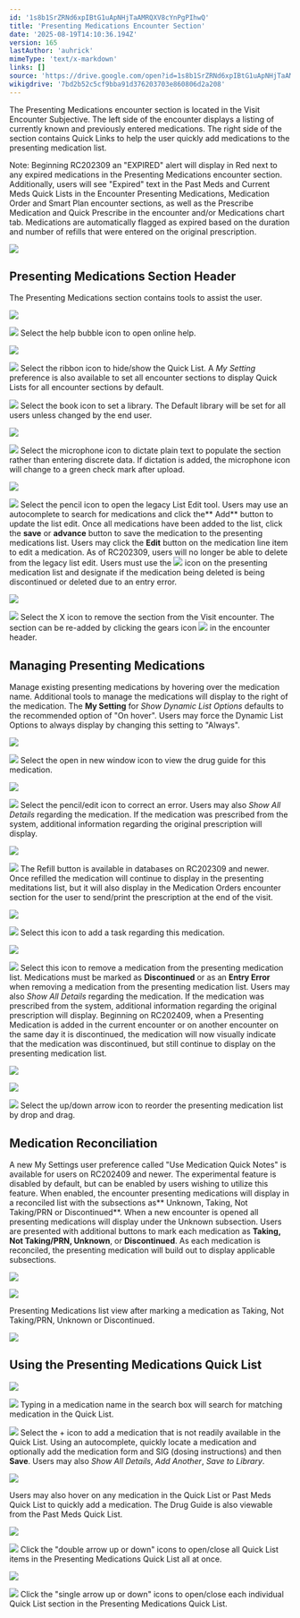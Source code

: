 ```yaml
---
id: '1s8b1SrZRNd6xpIBtG1uApNHjTaAMRQXV8cYnPgPIhwQ'
title: 'Presenting Medications Encounter Section'
date: '2025-08-19T14:10:36.194Z'
version: 165
lastAuthor: 'auhrick'
mimeType: 'text/x-markdown'
links: []
source: 'https://drive.google.com/open?id=1s8b1SrZRNd6xpIBtG1uApNHjTaAMRQXV8cYnPgPIhwQ'
wikigdrive: '7bd2b52c5cf9bba91d376203703e860806d2a208'
---
```

The Presenting Medications encounter section is located in the Visit Encounter Subjective. The left side of the encounter displays a listing of currently known and previously entered medications. The right side of the section contains Quick Links to help the user quickly add medications to the presenting medication list.

Note: Beginning RC202309 an "EXPIRED" alert will display in Red next to any expired medications in the Presenting Medications encounter section. Additionally, users will see "Expired" text in the Past Meds and Current Meds Quick Lists in the Encounter Presenting Medications, Medication Order and Smart Plan encounter sections, as well as the Prescribe Medication and Quick Prescribe in the encounter and/or Medications chart tab. Medications are automatically flagged as expired based on the duration and number of refills that were entered on the original prescription.

![](../presenting-medications-encounter-section.assets/f1c3fe4bfc886869f888d5a51ff6eeed.png)

## Presenting Medications Section Header

The Presenting Medications section contains tools to assist the user.

![](../presenting-medications-encounter-section.assets/be6e0109112680453424a9a9240d3f18.png)

![](../presenting-medications-encounter-section.assets/a0a8e8c59949d238ce238b25e6bf589d.png)
 Select the help bubble icon to open online help.

![](../presenting-medications-encounter-section.assets/b73330f84c320b042075353ee47b2c4b.png)

![](../presenting-medications-encounter-section.assets/61eb36acf3f6518ed4e15e7b1afe746c.png)
 Select the ribbon icon to hide/show the Quick List. A *My Setting* preference is also available to set all encounter sections to display Quick Lists for all encounter sections by default.

![](../presenting-medications-encounter-section.assets/0da4961daf05860fc8fabf50749be493.png)
 Select the book icon to set a library. The Default library will be set for all users unless changed by the end user.

![](../presenting-medications-encounter-section.assets/1bab4c70735c9fc738bddb2bcbc71e2b.png)

![](../presenting-medications-encounter-section.assets/1edb5c62f4020eb448fa6c8e31dba9b6.png)
 Select the microphone icon to dictate plain text to populate the section rather than entering discrete data. If dictation is added, the microphone icon will change to a green check mark after upload.

![](../presenting-medications-encounter-section.assets/1bc4f95305310d39462d6605e09b7d13.png)

![](../presenting-medications-encounter-section.assets/81126ae8f7015b161ef8c63a320ee8ca.png)
 Select the pencil icon to open the legacy List Edit tool. Users may use an autocomplete to search for medications and click the** Add** button to update the list edit. Once all medications have been added to the list, click the **save** or **advance** button to save the medication to the presenting medications list. Users may click the **Edit** button on the medication line item to edit a medication. As of RC202309, users will no longer be able to delete from the legacy list edit. Users must use the 
![](../presenting-medications-encounter-section.assets/c347ef7a0e85a3a6be84b0a14d4cc572.png)
 icon on the presenting medication list and designate if the medication being deleted is being discontinued or deleted due to an entry error.

![](../presenting-medications-encounter-section.assets/fbf6dbac5413b4e206d84a4dc027f7fc.png)

![](../presenting-medications-encounter-section.assets/2f8eb0d8b68911fdf9094f432ba7cb54.png)
Select the X icon to remove the section from the Visit encounter. The section can be re-added by clicking the gears icon 
![](../presenting-medications-encounter-section.assets/be10ec9dde7205e1736c75cdd219a2b0.png)
 in the encounter header.

## Managing Presenting Medications

Manage existing presenting medications by hovering over the medication name. Additional tools to manage the medications will display to the right of the medication. The **My Setting** for *Show Dynamic List Options* defaults to the recommended option of "On hover". Users may force the Dynamic List Options to always display by changing this setting to "Always".

![](../presenting-medications-encounter-section.assets/537c8ac426ccd99e1380cb97d4dc289e.png)

![](../presenting-medications-encounter-section.assets/8674d2b033cc421cc5a5db5aaef67e3f.png)
Select the open in new window icon to view the drug guide for this medication.

![](../presenting-medications-encounter-section.assets/7a1751707fadb1e5d39456216b2580b8.png)

![](../presenting-medications-encounter-section.assets/feca64968e00a30fc2bd14b6976be165.png)
 Select the pencil/edit icon to correct an error. Users may also *Show All Details* regarding the medication. If the medication was prescribed from the system, additional information regarding the original prescription will display.

![](../presenting-medications-encounter-section.assets/431b844b713613431a585f6cef30d50c.png)

![](../presenting-medications-encounter-section.assets/5c2962399d602d1bd389cfcbc099ed60.png)
The Refill button is available in databases on RC202309 and newer. Once refilled the medication will continue to display in the presenting meditations list, but it will also display in the Medication Orders encounter section for the user to send/print the prescription at the end of the visit.

![](../presenting-medications-encounter-section.assets/358b5f96b1fb7e6a5bdbe620ac5492ba.png)

![](../presenting-medications-encounter-section.assets/e18189ffd9129d5e4e79d40a34456451.png)
Select this icon to add a task regarding this medication.

![](../presenting-medications-encounter-section.assets/27528ab1339b6d367381fe1acdd5fa22.png)

![](../presenting-medications-encounter-section.assets/c347ef7a0e85a3a6be84b0a14d4cc572.png)
 Select this icon to remove a medication from the presenting medication list. Medications must be marked as **Discontinued** or as an **Entry Error** when removing a medication from the presenting medication list. Users may also *Show All Details* regarding the medication. If the medication was prescribed from the system, additional information regarding the original prescription will display. Beginning on RC202409, when a Presenting Medication is added in the current encounter or on another encounter on the same day it is discontinued, the medication will now visually indicate that the medication was discontinued, but still continue to display on the presenting medication list.

![](../presenting-medications-encounter-section.assets/5ad6ec47fe84cbf5487433f6af2c5262.png)

![](../presenting-medications-encounter-section.assets/fe7a5776fe5cc2b59c28f2d6d6246605.png)

![](../presenting-medications-encounter-section.assets/9dffcd6083676f247619db51d06f769a.png)
 Select the up/down arrow icon to reorder the presenting medication list by drop and drag.

## Medication Reconciliation

A new My Settings user preference called "Use Medication Quick Notes" is available for users on RC202409 and newer. The experimental feature is disabled by default, but can be enabled by users wishing to utilize this feature. When enabled, the encounter presenting medications will display in a reconciled list with the subsections as** Unknown, Taking, Not Taking/PRN or Discontinued**. When a new encounter is opened all presenting medications will display under the Unknown subsection. Users are presented with additional buttons to mark each medication as **Taking, Not Taking/PRN, Unknown**, or **Discontinued**.  As each medication is reconciled, the presenting medication will build out to display applicable subsections.

![](../presenting-medications-encounter-section.assets/1545c4292ff49036a99b2586a44c4e7d.png)

![](../presenting-medications-encounter-section.assets/1a09d646fcbc2942459f86ff489bfa64.png)

Presenting Medications list view after marking a medication as Taking, Not Taking/PRN, Unknown or Discontinued.

![](../presenting-medications-encounter-section.assets/50d4a4de55f7e17d749ee7f1583a5f48.png)

## Using the Presenting Medications Quick List

![](../presenting-medications-encounter-section.assets/ce085e4b6348322f814858d080d7743e.png)

![](../presenting-medications-encounter-section.assets/4112218ea4ba18134c4e5099ebb975c0.png)
Typing in a medication name in the search box will search for matching medication in the Quick List.

![](../presenting-medications-encounter-section.assets/cf7a83bc5f6e97e900c56460b6e0cc6f.png)
 Select the + icon to add a medication that is not readily available in the Quick List. Using an autocomplete, quickly locate a medication and optionally add the medication form and SIG (dosing instructions) and then **Save**. Users may also *Show All Details*, *Add Another*, *Save to Library*.

![](../presenting-medications-encounter-section.assets/a78888af015b2e1180b23ffef1508aa5.png)

Users may also hover on any medication in the Quick List or Past Meds Quick List to quickly add a medication. The Drug Guide is also viewable from the Past Meds Quick List.

![](../presenting-medications-encounter-section.assets/696398904df5b05b906b95e2c963d4a1.png)

![](../presenting-medications-encounter-section.assets/4078310e8267d99279c0a4c8bfbdac0e.png)
 Click the "double arrow up or down" icons to open/close all Quick List items in the Presenting Medications Quick List all at once.

![](../presenting-medications-encounter-section.assets/1790956bf76c405bb09bca4e55db55b2.png)

![](../presenting-medications-encounter-section.assets/a9bdc4b9e482803e229afbe9e39bb2fa.png)
 Click the "single arrow up or down" icons to open/close each individual Quick List section in the Presenting Medications Quick List.
